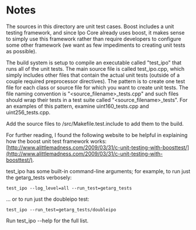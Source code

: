 # Notes
The sources in this directory are unit test cases.  Boost includes a
unit testing framework, and since Ipo Core already uses boost, it makes
sense to simply use this framework rather than require developers to
configure some other framework (we want as few impediments to creating
unit tests as possible).

The build system is setup to compile an executable called "test_ipo"
that runs all of the unit tests.  The main source file is called
test_ipo.cpp, which simply includes other files that contain the
actual unit tests (outside of a couple required preprocessor
directives).  The pattern is to create one test file for each class or
source file for which you want to create unit tests.  The file naming
convention is "<source_filename>_tests.cpp" and such files should wrap
their tests in a test suite called "<source_filename>_tests".  For an
examples of this pattern, examine uint160_tests.cpp and
uint256_tests.cpp.

Add the source files to /src/Makefile.test.include to add them to the build.

For further reading, I found the following website to be helpful in
explaining how the boost unit test framework works:
[http://www.alittlemadness.com/2009/03/31/c-unit-testing-with-boosttest/](http://www.alittlemadness.com/2009/03/31/c-unit-testing-with-boosttest/).

test_ipo has some built-in command-line arguments; for
example, to run just the getarg_tests verbosely:

    test_ipo --log_level=all --run_test=getarg_tests

... or to run just the doubleipo test:

    test_ipo --run_test=getarg_tests/doubleipo

Run  test_ipo --help   for the full list.

